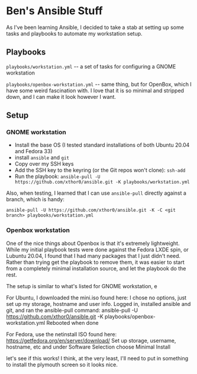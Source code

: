 # Ben's Ansible Stuff

As I've been learning Ansible, I decided to take a stab at setting up some tasks and playbooks to automate my workstation setup.

## Playbooks

`playbooks/workstation.yml` -- a set of tasks for configuring a GNOME workstation

`playbooks/openbox-workstation.yml` -- same thing, but for OpenBox, which I have some weird fascination with. I love that it is so minimal and stripped down, and I can make it look however I want.

## Setup
### GNOME workstation

- Install the base OS (I tested standard installations of both Ubuntu 20.04 and Fedora 33)
- install `ansible` and `git`
- Copy over my SSH keys
- Add the SSH key to the keyring (or the Git repos won't clone): `ssh-add`
- Run the playbook: `ansible-pull -U https://github.com/xthor0/ansible.git -K playbooks/workstation.yml`

Also, when testing, I learned that I can use `ansible-pull` directly against a branch, which is handy:

`ansible-pull -U https://github.com/xthor0/ansible.git -K -C <git branch> playbooks/workstation.yml`

### Openbox workstation

One of the nice things about Openbox is that it's extremely lightweight. While my initial playbook tests were done against the Fedora LXDE spin, or Lubuntu 20.04, I found that I had many packages that I just didn't need. Rather than trying get the playbook to remove them, it was easier to start from a completely minimal installation source, and let the playbook do the rest.

The setup is similar to what's listed for GNOME workstation, e

For Ubuntu, I downloaded the mini.iso found here: 
I chose no options, just set up my storage, hostname and user info.
Logged in, installed ansible and git, and ran the ansible-pull command: ansible-pull -U https://github.com/xthor0/ansible.git -K playbooks/openbox-workstation.yml
Rebooted when done

For Fedora, use the netinstall ISO found here: https://getfedora.org/en/server/download/
Set up storage, username, hostname, etc and under Software Selection choose Minimal Install

let's see if this works! I think, at the very least, I'll need to put in something to install the plymouth screen so it looks nice.